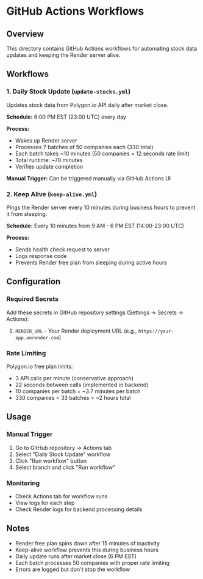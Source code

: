 # GitHub Actions Workflows

## Overview

This directory contains GitHub Actions workflows for automating stock data updates and keeping the Render server alive.

## Workflows

### 1. Daily Stock Update (`update-stocks.yml`)

Updates stock data from Polygon.io API daily after market close.

**Schedule:** 6:00 PM EST (23:00 UTC) every day

**Process:**

- Wakes up Render server
- Processes 7 batches of 50 companies each (330 total)
- Each batch takes ~10 minutes (50 companies × 12 seconds rate limit)
- Total runtime: ~70 minutes
- Verifies update completion

**Manual Trigger:** Can be triggered manually via GitHub Actions UI

### 2. Keep Alive (`keep-alive.yml`)

Pings the Render server every 10 minutes during business hours to prevent it from sleeping.

**Schedule:** Every 10 minutes from 9 AM - 6 PM EST (14:00-23:00 UTC)

**Process:**

- Sends health check request to server
- Logs response code
- Prevents Render free plan from sleeping during active hours

## Configuration

### Required Secrets

Add these secrets in GitHub repository settings (Settings → Secrets → Actions):

1. `RENDER_URL` - Your Render deployment URL (e.g., `https://your-app.onrender.com`)

### Rate Limiting

Polygon.io free plan limits:

- 3 API calls per minute (conservative approach)
- 22 seconds between calls (implemented in backend)
- 10 companies per batch = ~3.7 minutes per batch
- 330 companies = 33 batches = ~2 hours total

## Usage

### Manual Trigger

1. Go to GitHub repository → Actions tab
2. Select "Daily Stock Update" workflow
3. Click "Run workflow" button
4. Select branch and click "Run workflow"

### Monitoring

- Check Actions tab for workflow runs
- View logs for each step
- Check Render logs for backend processing details

## Notes

- Render free plan spins down after 15 minutes of inactivity
- Keep-alive workflow prevents this during business hours
- Daily update runs after market close (6 PM EST)
- Each batch processes 50 companies with proper rate limiting
- Errors are logged but don't stop the workflow
